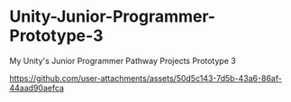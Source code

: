 # Unity-Junior-Programmer-Prototype-3
 My Unity's Junior Programmer Pathway Projects Prototype 3


https://github.com/user-attachments/assets/50d5c143-7d5b-43a6-86af-44aad90aefca

